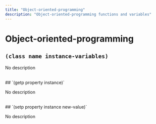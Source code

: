```yaml
---
title: "Object-oriented-programming"
description: "Object-oriented-programming functions and variables"
---
```


# Object-oriented-programming

## `(class name instance-variables)`

No description

<br>
## `(getp property instance)`

No description

<br>
## `(setp property instance new-value)`

No description

<br>

